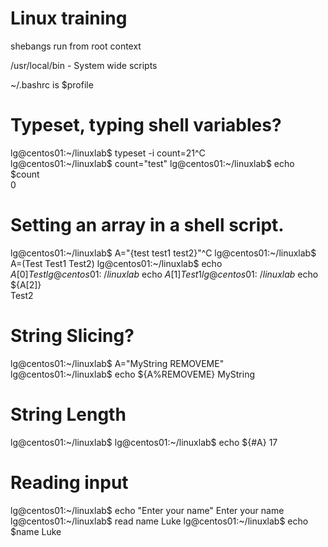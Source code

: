 # Linux training

shebangs run from root context

/usr/local/bin - System wide scripts


~/.bashrc is $profile


# Typeset, typing shell variables? 

lg@centos01:~/linuxlab$ typeset -i count=21^C                                                                           
lg@centos01:~/linuxlab$ count="test"
lg@centos01:~/linuxlab$ echo $count                                                                                     
0

# Setting an array in a shell script. 
lg@centos01:~/linuxlab$ A="{test test1 test2}"^C
lg@centos01:~/linuxlab$ A=(Test Test1 Test2)
lg@centos01:~/linuxlab$ echo ${A[0]}
Test
lg@centos01:~/linuxlab$ echo ${A[1]}                                                                                    
Test1
lg@centos01:~/linuxlab$ echo ${A[2]}                                                                                    
Test2

# String Slicing? 
lg@centos01:~/linuxlab$ A="MyString REMOVEME"
lg@centos01:~/linuxlab$ echo ${A%REMOVEME}
MyString

# String Length

lg@centos01:~/linuxlab$ 
lg@centos01:~/linuxlab$ echo ${#A}
17

# Reading input

lg@centos01:~/linuxlab$ echo "Enter your name"
Enter your name
lg@centos01:~/linuxlab$ read name
Luke
lg@centos01:~/linuxlab$ echo $name
Luke

